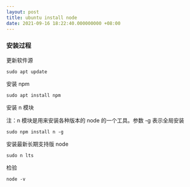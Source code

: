 ```yaml
---
layout: post
title: ubuntu install node
date: 2021-09-16 18:22:40.000000000 +08:00
---
```


### 安装过程

更新软件源

`sudo apt update`

安装 npm

`sudo apt install npm`

安装 n 模块

注：n 模块是用来安装各种版本的 node 的一个工具。参数 -g 表示全局安装

`sudo npm install n -g`

安装最新长期支持版 node

`sudo n lts`

检验

`node -v`
